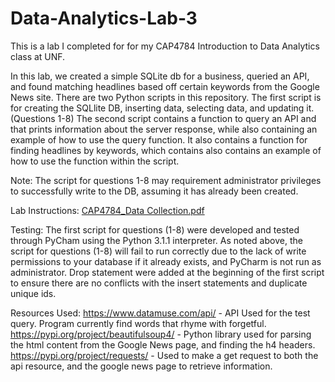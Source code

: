 # Data-Analytics-Lab-3

This is a lab I completed for for my CAP4784 Introduction to Data Analytics class at UNF.

In this lab, we created a simple SQLite db for a business, queried an API, and found matching headlines based off certain keywords from the Google News site.
There are two Python scripts in this repository.
  The first script is for creating the SQLlite DB, inserting data, selecting data, and updating it. (Questions 1-8)
  The second script contains a function to query an API and that prints information about the server response, while also containing an example of how 
  to use the query function. It also contains a function for finding headlines by keywords, which contains also contains an example of how to use the function
  within the script.

Note: The script for questions 1-8 may requirement administrator privileges to successfully write to the DB, assuming it has already been created.

Lab Instructions:
[CAP4784_Data Collection.pdf](https://github.com/Windz-GameDev/Data-Analytics-Lab-3/files/10853962/CAP4784_Data.Collection.pdf)

Testing:
  The first script for questions (1-8) were developed and tested through PyCham using the Python 3.1.1 interpreter.
  As noted above, the script for questions (1-8) will fail to run correctly due to the lack of write permissions to your database 
  if it already exists, and PyCharm is not run as administrator. Drop statement were added at the beginning of the first script to ensure 
  there are no conflicts with the insert statements and duplicate unique ids.
  
  
  Resources Used:
     https://www.datamuse.com/api/ - API Used for the test query. Program currently find words that rhyme with forgetful.
     https://pypi.org/project/beautifulsoup4/ - Python library used for parsing the html content from the Google News page, and finding the h4 headers.
     https://pypi.org/project/requests/ - Used to make a get request to both the api resource, and the google news page to retrieve information. 
